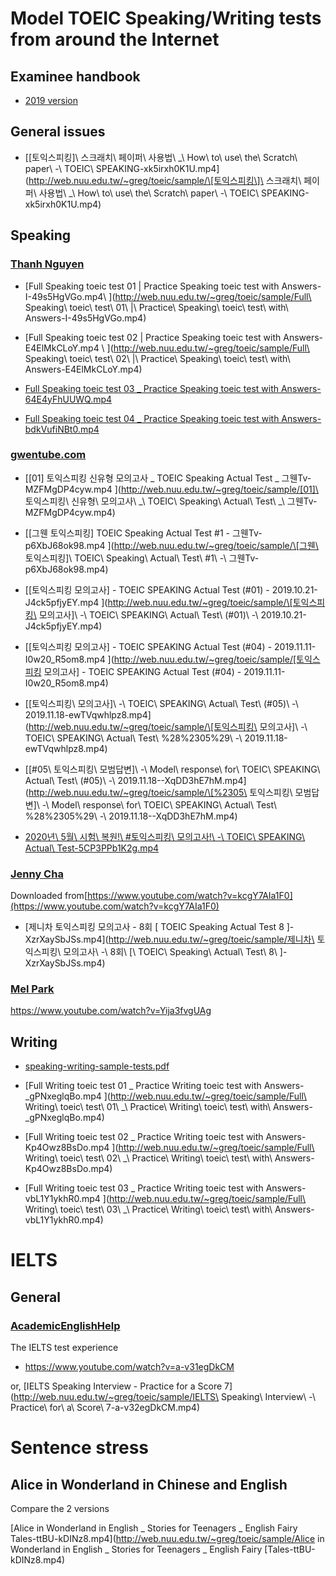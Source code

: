 # Model TOEIC Speaking/Writing tests from around the Internet

## Examinee handbook

- [2019 version](http://web.nuu.edu.tw/~greg/toeic/sample/Examinee+Handbook+-+TOEIC+Speaking+and+Writing-LR.pdf)

## General issues

- [\[토익스피킹\]\ 스크래치\ 페이퍼\ 사용법\ _\ How\ to\ use\ the\ Scratch\ paper\ -\ TOEIC\ SPEAKING-xk5irxh0K1U.mp4](http://web.nuu.edu.tw/~greg/toeic/sample/\[토익스피킹\]\ 스크래치\ 페이퍼\ 사용법\ _\ How\ to\ use\ the\ Scratch\ paper\ -\ TOEIC\ SPEAKING-xk5irxh0K1U.mp4)

## Speaking

### [Thanh Nguyen](https://www.youtube.com/channel/UCnLyZZgF9BQtayaWnPmNKWQ)


- [Full Speaking toeic test 01 | Practice Speaking toeic test with Answers-I-49s5HgVGo.mp4\ ](http://web.nuu.edu.tw/~greg/toeic/sample/Full\ Speaking\ toeic\ test\ 01\ \|\ Practice\ Speaking\ toeic\ test\ with\ Answers-I-49s5HgVGo.mp4)

- [Full Speaking toeic test 02 | Practice Speaking toeic test with Answers-E4ElMkCLoY.mp4 \ ](http://web.nuu.edu.tw/~greg/toeic/sample/Full\ Speaking\ toeic\ test\ 02\ |\ Practice\ Speaking\ toeic\ test\ with\ Answers-E4ElMkCLoY.mp4)

- [Full Speaking toeic test 03 _ Practice Speaking toeic test with Answers-64E4yFhUUWQ.mp4](http://web.nuu.edu.tw/~greg/toeic/sample/Full_Speaking_toeic_test_03___Practice_Speaking_toeic_test_with_Answers-64E4yFhUUWQ.mp4)

- [Full Speaking toeic test 04 _ Practice Speaking toeic test with Answers-bdkVufiNBt0.mp4](http://web.nuu.edu.tw/~greg/toeic/sample/Full_Speaking_toeic_test_04___Practice_Speaking_toeic_test_with_Answers-bdkVufiNBt0.mp4)


###  [gwentube.com](http://gwentube.com)


- [[01] 토익스피킹 신유형 모의고사 _ TOEIC Speaking Actual Test _ 그웬Tv-MZFMgDP4cyw.mp4 ](http://web.nuu.edu.tw/~greg/toeic/sample/[01]\ 토익스피킹\ 신유형\ 모의고사\ _\ TOEIC\ Speaking\ Actual\ Test\ _\ 그웬Tv-MZFMgDP4cyw.mp4)

- [\[그웬 토익스피킹\] TOEIC Speaking Actual Test #1 - 그웬Tv-p6XbJ68ok98.mp4 ](http://web.nuu.edu.tw/~greg/toeic/sample/\[그웬\ 토익스피킹\]\ TOEIC\ Speaking\ Actual\ Test\ #1\ -\ 그웬Tv-p6XbJ68ok98.mp4)

- [[토익스피킹 모의고사] - TOEIC SPEAKING Actual Test (#01) - 2019.10.21-J4ck5pfjyEY.mp4 ](http://web.nuu.edu.tw/~greg/toeic/sample/\[토익스피킹\ 모의고사]\ -\ TOEIC\ SPEAKING\ Actual\ Test\ (#01)\ -\ 2019.10.21-J4ck5pfjyEY.mp4)

- [[토익스피킹 모의고사] - TOEIC SPEAKING Actual Test (#04) - 2019.11.11-I0w20_R5om8.mp4 ](http://web.nuu.edu.tw/~greg/toeic/sample/[토익스피킹 모의고사] - TOEIC SPEAKING Actual Test (#04) - 2019.11.11-I0w20_R5om8.mp4)

- [\[토익스피킹\ 모의고사\]\ -\ TOEIC\ SPEAKING\ Actual\ Test\ \(#05\)\ -\ 2019.11.18-ewTVqwhlpz8.mp4](http://web.nuu.edu.tw/~greg/toeic/sample/\[토익스피킹\ 모의고사\]\ -\ TOEIC\ SPEAKING\ Actual\ Test\ %28%2305%29\ -\ 2019.11.18-ewTVqwhlpz8.mp4)

- [\[#05\ 토익스피킹\ 모범답변\]\ -\ Model\ response\ for\ TOEIC\ SPEAKING\ Actual\ Test\ \(#05\)\ -\ 2019.11.18--XqDD3hE7hM.mp4](http://web.nuu.edu.tw/~greg/toeic/sample/\[%2305\ 토익스피킹\ 모범답변\]\ -\ Model\ response\ for\ TOEIC\ SPEAKING\ Actual\ Test\ \%28%2305%29\ -\ 2019.11.18--XqDD3hE7hM.mp4)

- [2020년\ 5월\ 시험\ 복원!\ #토익스피킹\ 모의고사!\ -\ TOEIC\ SPEAKING\ Actual\ Test-5CP3PPb1K2g.mp4](http://web.nuu.edu.tw/~greg/toeic/sample/2020-5_TOEIC_SPEAKING_Actual_Test-5CP3PPb1K2g.mp4)

### [Jenny Cha](https://www.youtube.com/channel/UCnLyZZgF9BQtayaWnPmNKWQ)

Downloaded from[https://www.youtube.com/watch?v=kcgY7AIa1F0](https://www.youtube.com/watch?v=kcgY7AIa1F0)

- [제니차 토익스피킹 모의고사 - 8회 [ TOEIC Speaking Actual Test 8  ]-XzrXaySbJSs.mp4](http://web.nuu.edu.tw/~greg/toeic/sample/제니차\ 토익스피킹\ 모의고사\ -\ 8회\ \[\ TOEIC\ Speaking\ Actual\ Test\ 8\  \]-XzrXaySbJSs.mp4)

### [Mel Park]()

https://www.youtube.com/watch?v=Yija3fvgUAg

## Writing

- [speaking-writing-sample-tests.pdf ](http://web.nuu.edu.tw/~greg/toeic/sample/speaking-writing-sample-tests.pdf)

- [Full Writing toeic test 01 _ Practice Writing toeic test with Answers-_gPNxeglqBo.mp4  ](http://web.nuu.edu.tw/~greg/toeic/sample/Full\ Writing\ toeic\ test\ 01\ _\ Practice\ Writing\ toeic\ test\ with\ Answers-_gPNxeglqBo.mp4)

- [Full Writing toeic test 02 _ Practice Writing toeic test with Answers-Kp4Owz8BsDo.mp4 ](http://web.nuu.edu.tw/~greg/toeic/sample/Full\ Writing\ toeic\ test\ 02\ _\ Practice\ Writing\ toeic\ test\ with\ Answers-Kp4Owz8BsDo.mp4)

- [Full Writing toeic test 03 _ Practice Writing toeic test with Answers-vbL1Y1ykhR0.mp4 ](http://web.nuu.edu.tw/~greg/toeic/sample/Full\ Writing\ toeic\ test\ 03\ _\ Practice\ Writing\ toeic\ test\ with\ Answers-vbL1Y1ykhR0.mp4)

# IELTS

## General

### [AcademicEnglishHelp](https://www.youtube.com/channel/UCQ3A7Dnyz1_Fxaa5BCzAPMA)

The IELTS test experience

- [https://www.youtube.com/watch?v=a-v31egDkCM ](https://www.youtube.com/watch?v=a-v32egDkCM)

or, [IELTS Speaking Interview - Practice for a Score 7](http://web.nuu.edu.tw/~greg/toeic/sample/IELTS\ Speaking\ Interview\ -\ Practice\ for\ a\ Score\ 7-a-v32egDkCM.mp4)

# Sentence stress

## Alice in Wonderland in Chinese and English

Compare the 2 versions


[Alice in Wonderland in English _ Stories for Teenagers _ English Fairy Tales-ttBU-kDINz8.mp4](http://web.nuu.edu.tw/~greg/toeic/sample/Alice in Wonderland in English _ Stories for Teenagers _ English Fairy [Tales-ttBU-kDINz8.mp4)
